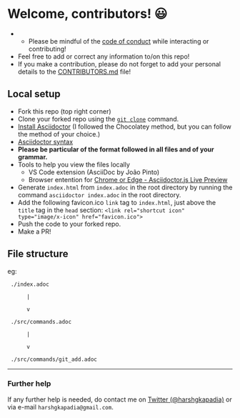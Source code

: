# Welcome, contributors! :smiley:

- - Please be mindful of the [code of conduct](https://github.com/HarshKapadia2/git_basics/blob/master/CODE_OF_CONDUCT.md) while interacting or contributing!
- Feel free to add or correct any information to/on this repo!
- If you make a contribution, please do not forget to add your personal details to the [CONTRIBUTORS.md](https://github.com/HarshKapadia2/git_basics/blob/master/CONTRIBUTORS.md) file!

## Local setup

- Fork this repo (top right corner)
- Clone your forked repo using the [`git clone`](https://harshkapadia2.github.io/git_basics/#_git_clone) command.
- [Install Asciidoctor](https://asciidoctor.org/#installation) (I followed the Chocolatey method, but you can follow the method of your choice.)
- [Asciidoctor syntax](https://asciidoctor.org/docs/asciidoc-syntax-quick-reference/) 
- **Please be particular of the format followed in all files and of your grammar.**
- Tools to help you view the files locally
   - VS Code extension (AsciiDoc by João Pinto)
   - Browser entention for [Chrome or Edge - Asciidoctor.js Live Preview](https://chrome.google.com/webstore/detail/asciidoctorjs-live-previe/iaalpfgpbocpdfblpnhhgllgbdbchmia)
- Generate `index.html` from `index.adoc` in the root directory by running the command `asciidoctor index.adoc` in the root directory.
- Add the following favicon.ico `link` tag to `index.html`, just above the `title` tag in the `head` section: `<link rel="shortcut icon" type="image/x-icon" href="favicon.ico">`
- Push the code to your forked repo.
- Make a PR!

## File structure

eg:

```
 ./index.adoc

      |

      v

 ./src/commands.adoc

      |

      v

 ./src/commands/git_add.adoc
 ```

---

### Further help
If any further help is needed, do contact me on [Twitter (@harshgkapadia)](https://twitter.com/harshgkapadia) or via e-mail `harshgkapadia@gmail.com`.

